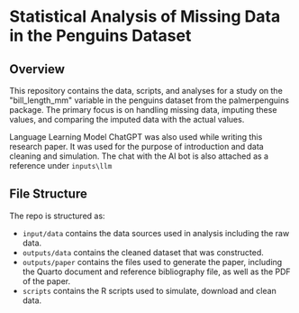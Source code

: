 # Statistical Analysis of Missing Data in the Penguins Dataset
## Overview

This repository contains the data, scripts, and analyses for a study on the "bill_length_mm" variable in the penguins dataset from the palmerpenguins package. The primary focus is on handling missing data, imputing these values, and comparing the imputed data with the actual values.


Language Learning Model ChatGPT was also used while writing this research paper. It was used for the purpose of introduction and data cleaning and simulation. The chat with the AI bot is also attached as a reference under `inputs\llm`
## File Structure

The repo is structured as:

-   `input/data` contains the data sources used in analysis including the raw data.
-   `outputs/data` contains the cleaned dataset that was constructed.
-   `outputs/paper` contains the files used to generate the paper, including the Quarto document and reference bibliography file, as well as the PDF of the paper. 
-   `scripts` contains the R scripts used to simulate, download and clean data.
